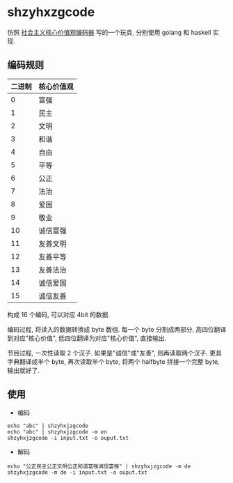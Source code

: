 # shzyhxzgcode

仿照 [社会主义核心价值观编码器](https://atool.vip/corevalue/) 写的一个玩具,
    分别使用 golang 和 haskell 实现.

## 编码规则

| 二进制 | 核心价值观 |
| --- |-------|
| 0 | 富强    |
| 1 | 民主    |
| 2 | 文明    |
| 3 | 和谐    |
| 4 | 自由    |
| 5 | 平等    |
| 6 | 公正    |
| 7 | 法治    |
| 8 | 爱国    |
| 9 | 敬业    |
| 10 | 诚信富强  |
| 11 | 友善文明  |
| 12 | 友善平等  |
| 13 | 友善法治  |
| 14 | 诚信爱国  |
| 15 | 诚信友善  |


构成 16 个编码, 可以对应 4bit 的数据.

编码过程, 将读入的数据转换成 byte 数组.
每一个 byte 分割成两部分, 高四位翻译到对应"核心价值", 低四位翻译为对应"核心价值", 直接输出.

节目过程, 一次性读取 2 个汉子. 如果是"诚信"或"友善", 则再读取两个汉子.
更具字典翻译成半个 byte, 再次读取半个 byte, 将两个 halfbyte 拼接一个完整 byte, 输出就好了.

## 使用

* 编码
```
echo "abc" | shzyhxjzgcode
echo "abc" | shzyhxjzgcode -m en
shzyhxjzgcode -i input.txt -o ouput.txt
```

* 解码
```
echo "公正民主公正文明公正和谐富强诚信富强" | shzyhxjzgcode -m de
shzyhxjzgcode -m de -i input.txt -o ouput.txt
```
